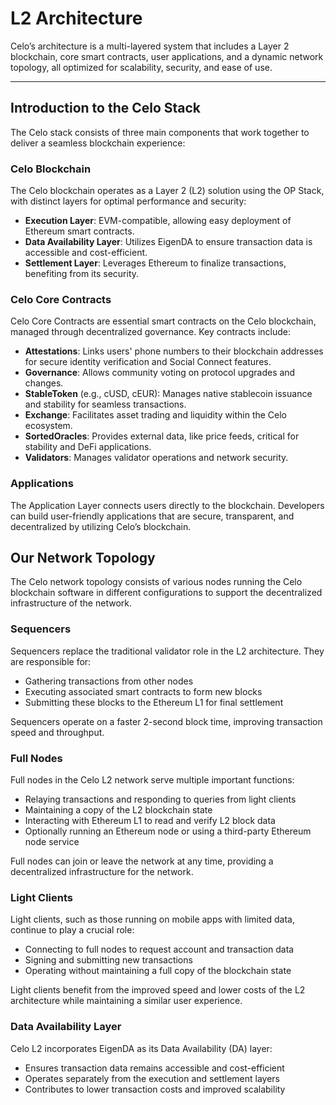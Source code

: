 # L2 Architecture

Celo’s architecture is a multi-layered system that includes a Layer 2 blockchain, core smart contracts, user applications, and a dynamic network topology, all optimized for scalability, security, and ease of use.

---

## Introduction to the Celo Stack

The Celo stack consists of three main components that work together to deliver a seamless blockchain experience:

### Celo Blockchain

The Celo blockchain operates as a Layer 2 (L2) solution using the OP Stack, with distinct layers for optimal performance and security:

- **Execution Layer**: EVM-compatible, allowing easy deployment of Ethereum smart contracts.
- **Data Availability Layer**: Utilizes EigenDA to ensure transaction data is accessible and cost-efficient.
- **Settlement Layer**: Leverages Ethereum to finalize transactions, benefiting from its security.

### Celo Core Contracts

Celo Core Contracts are essential smart contracts on the Celo blockchain, managed through decentralized governance. Key contracts include:

- **Attestations**: Links users' phone numbers to their blockchain addresses for secure identity verification and Social Connect features.
- **Governance**: Allows community voting on protocol upgrades and changes.
- **StableToken** (e.g., cUSD, cEUR): Manages native stablecoin issuance and stability for seamless transactions.
- **Exchange**: Facilitates asset trading and liquidity within the Celo ecosystem.
- **SortedOracles**: Provides external data, like price feeds, critical for stability and DeFi applications.
- **Validators**: Manages validator operations and network security.

### Applications

The Application Layer connects users directly to the blockchain. Developers can build user-friendly applications that are secure, transparent, and decentralized by utilizing Celo’s blockchain.

## Our Network Topology

The Celo network topology consists of various nodes running the Celo blockchain software in different configurations to support the decentralized infrastructure of the network.

### Sequencers

Sequencers replace the traditional validator role in the L2 architecture. They are responsible for:

- Gathering transactions from other nodes
- Executing associated smart contracts to form new blocks
- Submitting these blocks to the Ethereum L1 for final settlement

Sequencers operate on a faster 2-second block time, improving transaction speed and throughput.

### Full Nodes

Full nodes in the Celo L2 network serve multiple important functions:

- Relaying transactions and responding to queries from light clients
- Maintaining a copy of the L2 blockchain state
- Interacting with Ethereum L1 to read and verify L2 block data
- Optionally running an Ethereum node or using a third-party Ethereum node service

Full nodes can join or leave the network at any time, providing a decentralized infrastructure for the network.

### Light Clients

Light clients, such as those running on mobile apps with limited data, continue to play a crucial role:

- Connecting to full nodes to request account and transaction data
- Signing and submitting new transactions
- Operating without maintaining a full copy of the blockchain state

Light clients benefit from the improved speed and lower costs of the L2 architecture while maintaining a similar user experience.

### Data Availability Layer

Celo L2 incorporates EigenDA as its Data Availability (DA) layer:

- Ensures transaction data remains accessible and cost-efficient
- Operates separately from the execution and settlement layers
- Contributes to lower transaction costs and improved scalability
